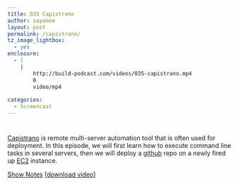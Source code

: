 ```yaml
---
title: 035 Capistrano
author: sayanee
layout: post
permalink: /capistrano/
tz_image_lightbox:
  - yes
enclosure:
  - |
    |
        http://build-podcast.com/videos/035-capistrano.mp4
        0
        video/mp4
        
categories:
  - Screencast
---
```

# 

[Capistrano][1] is remote multi-server automation tool that is often used for deployment. In this episode, we will first learn how to execute command line tasks in several servers, then we will deploy a [github][2] repo on a newly fired up [EC2][3] instance.

 [1]: http://capistranorb.com/
 [2]: https://github.com/
 [3]: http://aws.amazon.com/ec2/

[Show Notes][4] [[download video][5]]

 [4]: https://github.com/sayanee/Build-Podcast/tree/master/035-capistrano
 [5]: http://build-podcast.com/videos/035-capistrano.mp4